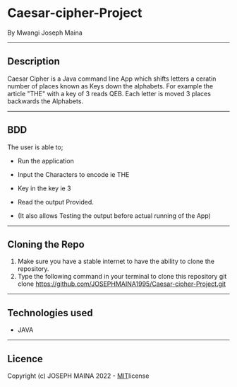 # Caesar-cipher-Project
By Mwangi Joseph Maina

-------------------------------------------------------------------------------------------------------------------------------------------

## Description

Caesar Cipher is a Java command line App which shifts letters a ceratin number of places known as Keys down the alphabets. For example the article "THE" with a key of 3 reads QEB. Each letter is moved 3 places backwards the Alphabets.

-------------------------------------------------------------------------------------------------------------------------------------------
## BDD

The user is able to;

* Run the application 

* Input the Characters to encode ie THE

* Key in the key ie 3

* Read the output Provided.

* (It also allows Testing the output before actual running of the App)


-------------------------------------------------------------------------------------------------------------------------------------------
## Cloning the Repo

1. Make sure you have a stable internet to have the ability to clone the repository.
1. Type the following command in your terminal to clone this repository
git clone https://github.com/JOSEPHMAINA1995/Caesar-cipher-Project.git

-------------------------------------------------------------------------------------------------------------------------------------------
## Technologies used

* JAVA

-------------------------------------------------------------------------------------------------------------------------------------------

## Licence

Copyright (c) JOSEPH MAINA 2022 - [MIT](license)license

